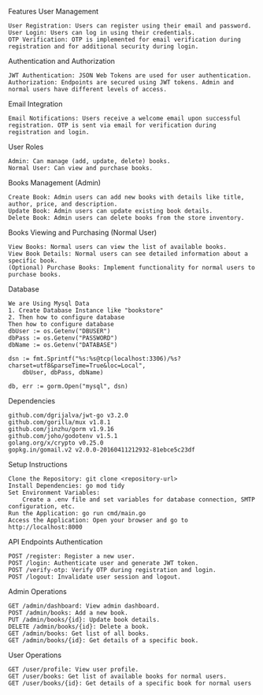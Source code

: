 Features
User Management

    User Registration: Users can register using their email and password.
    User Login: Users can log in using their credentials.
    OTP Verification: OTP is implemented for email verification during registration and for additional security during login.

Authentication and Authorization

    JWT Authentication: JSON Web Tokens are used for user authentication.
    Authorization: Endpoints are secured using JWT tokens. Admin and normal users have different levels of access.

Email Integration

    Email Notifications: Users receive a welcome email upon successful registration. OTP is sent via email for verification during registration and login.

User Roles

    Admin: Can manage (add, update, delete) books.
    Normal User: Can view and purchase books.

Books Management (Admin)

    Create Book: Admin users can add new books with details like title, author, price, and description.
    Update Book: Admin users can update existing book details.
    Delete Book: Admin users can delete books from the store inventory.

Books Viewing and Purchasing (Normal User)

    View Books: Normal users can view the list of available books.
    View Book Details: Normal users can see detailed information about a specific book.
    (Optional) Purchase Books: Implement functionality for normal users to purchase books.

Database

    We are Using Mysql Data
    1. Create Database Instance like "bookstore"
    2. Then how to configure database
    Then how to configure database 
    dbUser := os.Getenv("DBUSER")
	dbPass := os.Getenv("PASSWORD")
	dbName := os.Getenv("DATABASE")

	dsn := fmt.Sprintf("%s:%s@tcp(localhost:3306)/%s?charset=utf8&parseTime=True&loc=Local",
		dbUser, dbPass, dbName)

	db, err := gorm.Open("mysql", dsn)

Dependencies

    github.com/dgrijalva/jwt-go v3.2.0
    github.com/gorilla/mux v1.8.1
    github.com/jinzhu/gorm v1.9.16
    github.com/joho/godotenv v1.5.1
    golang.org/x/crypto v0.25.0
    gopkg.in/gomail.v2 v2.0.0-20160411212932-81ebce5c23df

Setup Instructions

    Clone the Repository: git clone <repository-url>
    Install Dependencies: go mod tidy
    Set Environment Variables:
        Create a .env file and set variables for database connection, SMTP configuration, etc.
    Run the Application: go run cmd/main.go
    Access the Application: Open your browser and go to http://localhost:8000

API Endpoints
Authentication

    POST /register: Register a new user.
    POST /login: Authenticate user and generate JWT token.
    POST /verify-otp: Verify OTP during registration and login.
    POST /logout: Invalidate user session and logout.

Admin Operations

    GET /admin/dashboard: View admin dashboard.
    POST /admin/books: Add a new book.
    PUT /admin/books/{id}: Update book details.
    DELETE /admin/books/{id}: Delete a book.
    GET /admin/books: Get list of all books.
    GET /admin/books/{id}: Get details of a specific book.

User Operations

    GET /user/profile: View user profile.
    GET /user/books: Get list of available books for normal users.
    GET /user/books/{id}: Get details of a specific book for normal users